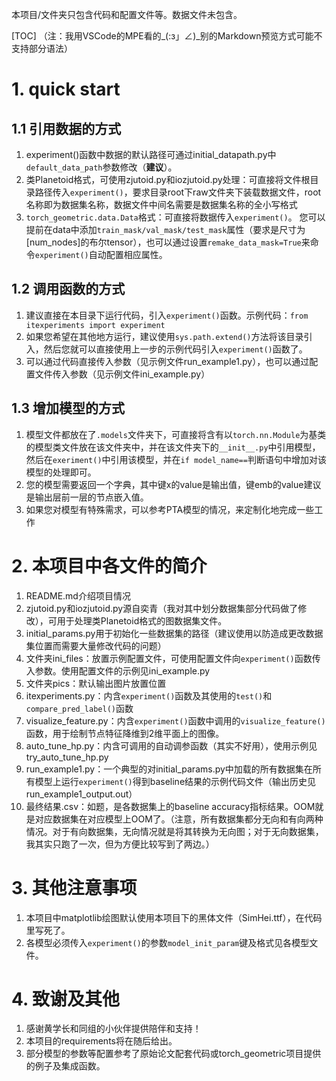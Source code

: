 本项目/文件夹只包含代码和配置文件等。数据文件未包含。

[TOC]
（注：我用VSCode的MPE看的_(:з」∠)_别的Markdown预览方式可能不支持部分语法）

# 1. quick start
## 1.1 引用数据的方式
1. experiment()函数中数据的默认路径可通过initial_datapath.py中`default_data_path`参数修改（**建议**）。
2. 类Planetoid格式，可使用zjutoid.py和iozjutoid.py处理：可直接将文件根目录路径传入`experiment()`，要求目录root下raw文件夹下装载数据文件，root名称即为数据集名称，数据文件中间名需要是数据集名称的全小写格式
3. `torch_geometric.data.Data`格式：可直接将数据传入`experiment()`。
您可以提前在data中添加`train_mask/val_mask/test_mask`属性（要求是尺寸为[num_nodes]的布尔tensor），也可以通过设置`remake_data_mask=True`来命令`experiment()`自动配置相应属性。
## 1.2 调用函数的方式
1. 建议直接在本目录下运行代码，引入`experiment()`函数。示例代码：`from itexperiments import experiment`
2. 如果您希望在其他地方运行，建议使用`sys.path.extend()`方法将该目录引入，然后您就可以直接使用上一步的示例代码引入`experiment()`函数了。
3. 可以通过代码直接传入参数（见示例文件run_example1.py），也可以通过配置文件传入参数（见示例文件ini_example.py）
## 1.3 增加模型的方式
1. 模型文件都放在了`.models`文件夹下，可直接将含有以`torch.nn.Module`为基类的模型类文件放在该文件夹中，并在该文件夹下的`__init__.py`中引用模型，然后在`exeriment()`中引用该模型，并在`if model_name==`判断语句中增加对该模型的处理即可。
2. 您的模型需要返回一个字典，其中键x的value是输出值，键emb的value建议是输出层前一层的节点嵌入值。
3. 如果您对模型有特殊需求，可以参考PTA模型的情况，来定制化地完成一些工作

# 2. 本项目中各文件的简介
1. README.md介绍项目情况
2. zjutoid.py和iozjutoid.py源自奕青（我对其中划分数据集部分代码做了修改），可用于处理类Planetoid格式的图数据集文件。
3. initial_params.py用于初始化一些数据集的路径（建议使用以防造成更改数据集位置而需要大量修改代码的问题）
4. 文件夹ini_files：放置示例配置文件，可使用配置文件向`experiment()`函数传入参数。使用配置文件的示例见ini_example.py
5. 文件夹pics：默认输出图片放置位置
6. itexperiments.py：内含`experiment()`函数及其使用的`test()`和`compare_pred_label()`函数
7. visualize_feature.py：内含`experiment()`函数中调用的`visualize_feature()`函数，用于绘制节点特征降维到2维平面上的图像。
8. auto_tune_hp.py：内含可调用的自动调参函数（其实不好用），使用示例见try_auto_tune_hp.py
9. run_example1.py：一个典型的对initial_params.py中加载的所有数据集在所有模型上运行`experiment()`得到baseline结果的示例代码文件（输出历史见run_example1_output.out）
10. 最终结果.csv：如题，是各数据集上的baseline accuracy指标结果。OOM就是对应数据集在对应模型上OOM了。（注意，所有数据集都分无向和有向两种情况。对于有向数据集，无向情况就是将其转换为无向图；对于无向数据集，我其实只跑了一次，但为方便比较写到了两边。）

# 3. 其他注意事项
1. 本项目中matplotlib绘图默认使用本项目下的黑体文件（SimHei.ttf），在代码里写死了。
2. 各模型必须传入`experiment()`的参数`model_init_param`键及格式见各模型文件。

# 4. 致谢及其他
1. 感谢黄学长和同组的小伙伴提供陪伴和支持！
2. 本项目的requirements将在随后给出。
3. 部分模型的参数等配置参考了原始论文配套代码或torch_geometric项目提供的例子及集成函数。